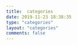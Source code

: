 ```yaml
---
title:	categories
date: 2019-11-23 18:38:35
type: "categories"
layout: "categories"
comments: false
---
```

